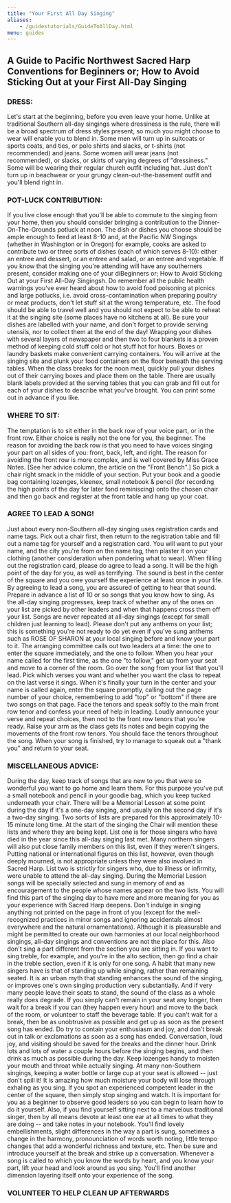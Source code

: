```yaml
---
title: "Your First All Day Singing"
aliases:
    - /guidestutorials/GuideToAllDay.html
menu: guides
---
```


## A Guide to Pacific Northwest Sacred Harp Conventions for Beginners or; How to Avoid Sticking Out at your First All-Day Singing

### DRESS:
Let's start at the beginning, before you even leave your home. Unlike at traditional Southern all-day singings where dressiness is the rule, there will be a broad spectrum of dress styles present, so much you might choose to wear will enable you to blend in. Some men will turn up in suitcoats or sports coats, and ties, or polo shirts and slacks, or t-shirts (not recommended) and jeans. Some women will wear jeans (not recommended), or slacks, or skirts of varying degrees of "dressiness." Some will be wearing their regular church outfit including hat. Just don't turn up in beachwear or your grungy clean-out-the-basement outfit and you'll blend right in.

### POT-LUCK CONTRIBUTION:
If you live close enough that you'll be able to commute to the singing from your home, then you should consider bringing a contribution to the Dinner-On-The-Grounds potluck at noon.
The dish or dishes you choose should be ample enough to feed at least 8-10 and, at the Pacific NW Singings (whether in Washington or in Oregon) for example, cooks are asked to contribute two or three sorts of dishes (each of which serves 8-10): either an entree and dessert, or an entree and salad, or an entree and vegetable. If you know that the singing you're attending will have any southerners present, consider making one of your diBeginners or;
How to Avoid Sticking Out at your First All-Day Singingsh. Do remember all the public health warnings you've ever heard about how to avoid food poisoning at picnics and large potlucks, i.e. avoid cross-contamination when preparing poultry or meat products, don't let stuff sit at the wrong temperature, etc.
The food should be able to travel well and you should not expect to be able to reheat it at the singing site (some places have no kitchens at all). Be sure your dishes are labelled with your name, and don't forget to provide serving utensils, nor to collect them at the end of the day!
Wrapping your dishes with several layers of newspaper and then two to four blankets is a proven method of keeping cold stuff cold or hot stuff hot for hours. Boxes or laundry baskets make convenient carrying containers. You will arrive at the singing site and plunk your food containers on the floor beneath the serving tables. When the class breaks for the noon meal, quickly pull your dishes out of their carrying boxes and place them on the table. There are usually blank labels provided at the serving tables that you can grab and fill out for each of your dishes to describe what you've brought. You can print some out in advance if you like.

### WHERE TO SIT:
The temptation is to sit either in the back row of your voice part, or in the front row. Either choice is really not the one for you, the beginner. The reason for avoiding the back row is that you need to have voices singing your part on all sides of you: front, back, left, and right. The reason for avoiding the front row is more complex, and is well covered by Miss Grace Notes. [See her advice column, the article on the "Front Bench".]
So pick a chair right smack in the middle of your section. Put your book and a goodie bag containing lozenges, kleenex, small notebook & pencil (for recording the high points of the day for later fond reminiscing) onto the chosen chair and then go back and register at the front table and hang up your coat.

### AGREE TO LEAD A SONG!
Just about every non-Southern all-day singing uses registration cards and name tags. Pick out a chair first, then return to the registration table and fill out a name tag for yourself and a registration card. You will want to put your name, and the city you're from on the name tag, then plaster it on your clothing (another consideration when pondering what to wear).
When filling out the registration card, please do agree to lead a song. It will be the high point of the day for you, as well as terrifying. The sound is best in the center of the square and you owe yourself the experience at least once in your life. By agreeing to lead a song, you are assured of getting to hear that sound.
Prepare in advance a list of 10 or so songs that you know how to sing. As the all-day singing progresses, keep track of whether any of the ones on your list are picked by other leaders and when that happens cross them off your list. Songs are never repeated at all-day singings (except for small children just learning to lead). Please don't put any anthems on your list; this is something you're not ready to do yet even if you've sung anthems such as ROSE OF SHARON at your local singing before and know your part to it.
The arranging committee calls out two leaders at a time: the one to enter the square immediately, and the one to follow. When you hear your name called for the first time, as the one "to follow," get up from your seat and move to a corner of the room. Go over the song from your list that you'll lead. Pick which verses you want and whether you want the class to repeat on the last verse it sings.
When it's finally your turn in the center and your name is called again, enter the square promptly, calling out the page number of your choice, remembering to add "top" or "bottom" if there are two songs on that page. Face the tenors and speak softly to the main front row tenor and confess your need of help in leading. Loudly announce your verse and repeat choices, then nod to the front row tenors that you're ready. Raise your arm as the class gets its notes and begin copying the movements of the front row tenors. You should face the tenors throughout the song.
When your song is finished, try to manage to squeak out a "thank you" and return to your seat.

### MISCELLANEOUS ADVICE:
During the day, keep track of songs that are new to you that were so wonderful you want to go home and learn them. For this purpose you've put a small notebook and pencil in your goodie bag, which you keep tucked underneath your chair.
There will be a Memorial Lesson at some point during the day if it's a one-day singing, and usually on the second day if it's a two-day singing. Two sorts of lists are prepared for this approximately 10-15 minute long time. At the start of the singing the Chair will mention these lists and where they are being kept. List one is for those singers who have died in the year since this all-day singing last met. Many northern singers will also put close family members on this list, even if they weren't singers. Putting national or international figures on this list, however, even though deeply mourned, is not appropriate unless they were also involved in Sacred Harp. List two is strictly for singers who, due to illness or infirmity, were unable to attend the all-day singing. During the Memorial Lesson songs will be specially selected and sung in memory of and as encouragement to the people whose names appear on the two lists. You will find this part of the singing day to have more and more meaning for you as your experience with Sacred Harp deepens.
Don't indulge in singing anything not printed on the page in front of you (except for the well-recognized practices in minor songs and ignoring accidentals almost everywhere and the natural ornamentations). Although it is pleasurable and might be permitted to create our own harmonies at our local neighborhood singings, all-day singings and conventions are not the place for this. Also don't sing a part different from the section you are sitting in. If you want to sing treble, for example, and you're in the alto section, then go find a chair in the treble section, even if it is only for one song.
A habit that many new singers have is that of standing up while singing, rather than remaining seated. It is an urban myth that standing enhances the sound of the singing, or improves one's own singing production very substantially. And if very many people leave their seats to stand, the sound of the class as a whole really does degrade. If you simply can't remain in your seat any longer, then wait for a break if you can (they happen every hour) and move to the back of the room, or volunteer to staff the beverage table. If you can't wait for a break, then be as unobtrusive as possible and get up as soon as the present song has ended.
Do try to contain your enthusiasm and joy, and don't break out in talk or exclamations as soon as a song has ended. Conversation, loud joy, and visiting should be saved for the breaks and the dinner hour.
Drink lots and lots of water a couple hours before the singing begins, and then drink as much as possible during the day. Keep lozenges handy to moisten your mouth and throat while actually singing. At many non-Southern singings, keeping a water bottle or large cup at your seat is allowed -- just don't spill it! It is amazing how much moisture your body will lose through exhaling as you sing.
If you spot an experienced competent leader in the center of the square, then simply stop singing and watch. It is important for you as a beginner to observe good leaders so you can begin to learn how to do it yourself. Also, if you find yourself sitting next to a marvelous traditional singer, then by all means devote at least one ear at all times to what they are doing -- and take notes in your notebook. You'll find lovely embellishments, slight differences in the way a part is sung, sometimes a change in the harmony, pronounciation of words worth noting, little tempo changes that add a wonderful richness and texture, etc. Then be sure and introduce yourself at the break and strike up a conversation.
Whenever a song is called to which you know the words by heart, and you know your part, lift your head and look around as you sing. You'll find another dimension layering itself onto your experience of the song.

### VOLUNTEER TO HELP CLEAN UP AFTERWARDS